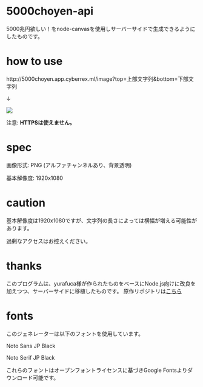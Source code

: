 ﻿# 5000choyen-api
5000兆円欲しい！をnode-canvasを使用しサーバーサイドで生成できるようにしたものです。

# how to use

http:\/\/5000choyen.app.cyberrex.ml/image?top=上部文字列&bottom=下部文字列

↓

![](https://gosenchoyenapi.herokuapp.com/image?top=上部文字列&bottom=下部文字列)

注意: **HTTPSは使えません。**

# spec
画像形式: PNG (アルファチャンネルあり、背景透明)

基本解像度: 1920x1080

# caution

基本解像度は1920x1080ですが、文字列の長さによっては横幅が増える可能性があります。

過剰なアクセスはお控えください。

# thanks
このプログラムは、yurafuca様が作られたものをベースにNode.js向けに改良を加えつつ、サーバーサイドに移植したものです。
原作リポジトリは[こちら](https://github.com/yurafuca/5000choyen)

# fonts
このジェネレーターは以下のフォントを使用しています。

Noto Sans JP Black

Noto Serif JP Black

これらのフォントはオープンフォントライセンスに基づきGoogle Fontsよりダウンロード可能です。
